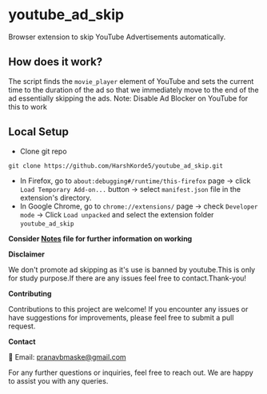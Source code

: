 # youtube_ad_skip
Browser extension to skip YouTube Advertisements automatically.

## How does it work?
The script finds the `movie_player` element of YouTube and sets the current time to the duration of the ad so that we immediately move to the end of the ad essentially skipping the ads.
Note: Disable Ad Blocker on YouTube for this to work

## Local Setup

- Clone git repo
```
git clone https://github.com/HarshKorde5/youtube_ad_skip.git
```

- In Firefox, go to `about:debugging#/runtime/this-firefox` page -> click `Load Temporary Add-on...` button -> select `manifest.json` file in the extension's directory.
- In Google Chrome, go to `chrome://extensions/` page -> check `Developer mode` -> Click `Load unpacked` and select the extension folder `youtube_ad_skip`

**Consider [Notes](https://github.com/pranavmaske03/yt-ad-skip/blob/main/notes.md) file for further information on working**

**Disclaimer**

We don't promote ad skipping as it's use is banned by youtube.This is only for study purpose.If there are any issues feel free to contact.Thank-you!

**Contributing**

Contributions to this project are welcome! If you encounter any issues or have suggestions for improvements, please feel free to submit a pull request.


**Contact**

📧 Email: pranavbmaske@gmail.com 

For any further questions or inquiries, feel free to reach out. We are happy to assist you with any queries.


